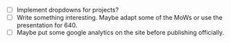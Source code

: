 * [ ] Implement dropdowns for projects?
* [ ] Write something interesting. Maybe adapt some of the MoWs or
      use the presentation for 640.
* [ ] Maybe put some google analytics on the site before publishing
      officially.

